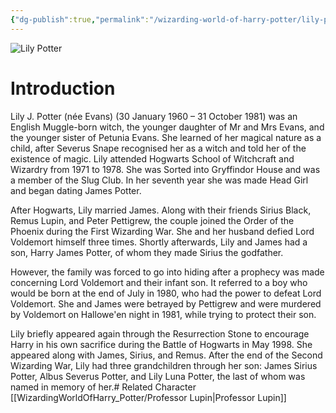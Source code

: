 ```yaml
---
{"dg-publish":true,"permalink":"/wizarding-world-of-harry-potter/lily-potter/","dgPassFrontmatter":true}
---
```


![Lily Potter](http://rxbg5ysja.bkt.gdipper.com/Lily_Potter.png)
# Introduction
Lily J. Potter (née Evans) (30 January 1960 – 31 October 1981) was an English Muggle-born witch, the younger daughter of Mr and Mrs Evans, and the younger sister of Petunia Evans. She learned of her magical nature as a child, after Severus Snape recognised her as a witch and told her of the existence of magic. Lily attended Hogwarts School of Witchcraft and Wizardry from 1971 to 1978. She was Sorted into Gryffindor House and was a member of the Slug Club. In her seventh year she was made Head Girl and began dating James Potter.

After Hogwarts, Lily married James. Along with their friends Sirius Black, Remus Lupin, and Peter Pettigrew, the couple joined the Order of the Phoenix during the First Wizarding War. She and her husband defied Lord Voldemort himself three times. Shortly afterwards, Lily and James had a son, Harry James Potter, of whom they made Sirius the godfather.

However, the family was forced to go into hiding after a prophecy was made concerning Lord Voldemort and their infant son. It referred to a boy who would be born at the end of July in 1980, who had the power to defeat Lord Voldemort. She and James were betrayed by Pettigrew and were murdered by Voldemort on Hallowe'en night in 1981, while trying to protect their son.

Lily briefly appeared again through the Resurrection Stone to encourage Harry in his own sacrifice during the Battle of Hogwarts in May 1998. She appeared along with James, Sirius, and Remus. After the end of the Second Wizarding War, Lily had three grandchildren through her son: James Sirius Potter, Albus Severus Potter, and Lily Luna Potter, the last of whom was named in memory of her.# Related Character
[[WizardingWorldOfHarry_Potter/Professor Lupin\|Professor Lupin]]

